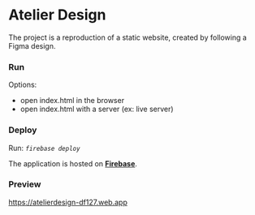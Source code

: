 # Atelier Design

The project is a reproduction of a static website, created by following a Figma design.

### Run
Options:

- open index.html in the browser
- open index.html with a server (ex: live server)

### Deploy
Run: *```firebase deploy```*

The application is hosted on [**Firebase**](https://atelierdesign-df127.web.app).

### Preview

https://atelierdesign-df127.web.app
